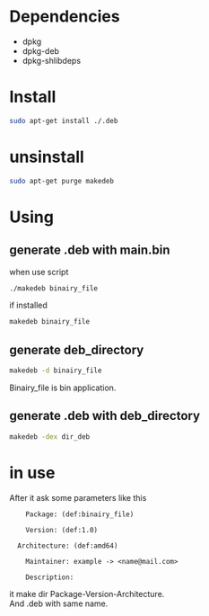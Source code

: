 # Dependencies
- dpkg
- dpkg-deb
- dpkg-shlibdeps
# Install
```sh
sudo apt-get install ./.deb
```
# unsinstall
```sh
sudo apt-get purge makedeb
```
# Using
## generate .deb with main.bin
when use script
```bash
./makedeb binairy_file
```
if installed
```bash
makedeb binairy_file
```

## generate deb_directory
```bash
makedeb -d binairy_file
```
Binairy_file is bin application.<br>
## generate .deb with deb_directory
```bash
makedeb -dex dir_deb
```

# in use
After it ask some parameters like this
```
	Package: (def:binairy_file)

	Version: (def:1.0)

  Architecture: (def:amd64)

	Maintainer: example -> <name@mail.com>

	Description:
```
it make dir Package-Version-Architecture.<br>
And .deb with same name.

